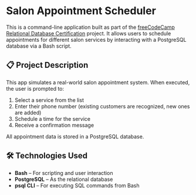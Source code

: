# Salon Appointment Scheduler

This is a command-line application built as part of the [freeCodeCamp Relational Database Certification](https://www.freecodecamp.org/learn/) project. It allows users to schedule appointments for different salon services by interacting with a PostgreSQL database via a Bash script.

## 📋 Project Description

This app simulates a real-world salon appointment system. When executed, the user is prompted to:

1. Select a service from the list
2. Enter their phone number (existing customers are recognized, new ones are added)
3. Schedule a time for the service
4. Receive a confirmation message

All appointment data is stored in a PostgreSQL database.

## 🛠️ Technologies Used

- **Bash** – For scripting and user interaction
- **PostgreSQL** – As the relational database
- **psql CLI** – For executing SQL commands from Bash

